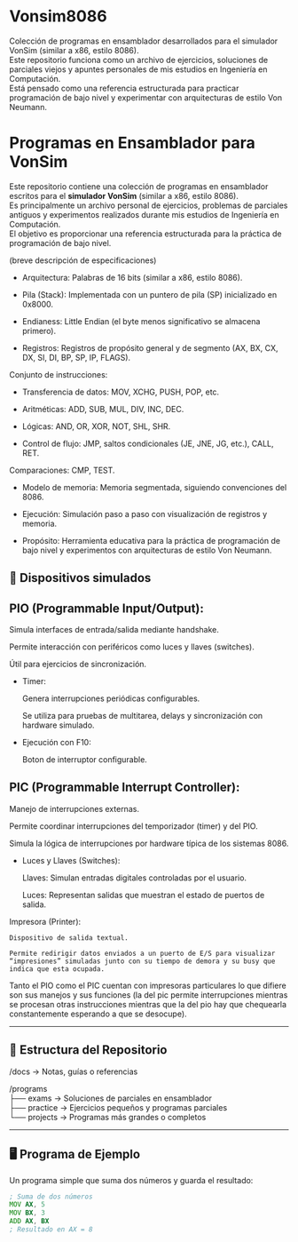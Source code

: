 # Vonsim8086
Colección de programas en ensamblador desarrollados para el simulador VonSim (similar a x86, estilo 8086).  
Este repositorio funciona como un archivo de ejercicios, soluciones de parciales viejos y apuntes personales de mis estudios en Ingeniería en Computación.  
Está pensado como una referencia estructurada para practicar programación de bajo nivel y experimentar con arquitecturas de estilo Von Neumann.

# Programas en Ensamblador para VonSim

Este repositorio contiene una colección de programas en ensamblador escritos para el **simulador VonSim** (similar a x86, estilo 8086).  
Es principalmente un archivo personal de ejercicios, problemas de parciales antiguos y experimentos realizados durante mis estudios de Ingeniería en Computación.  
El objetivo es proporcionar una referencia estructurada para la práctica de programación de bajo nivel.

(breve descripción de especificaciones)

- Arquitectura: Palabras de 16 bits (similar a x86, estilo 8086).

- Pila (Stack): Implementada con un puntero de pila (SP) inicializado en 0x8000.

- Endianess: Little Endian (el byte menos significativo se almacena primero).

- Registros: Registros de propósito general y de segmento (AX, BX, CX, DX, SI, DI, BP, SP, IP, FLAGS).

Conjunto de instrucciones:

- Transferencia de datos: MOV, XCHG, PUSH, POP, etc.

- Aritméticas: ADD, SUB, MUL, DIV, INC, DEC.

- Lógicas: AND, OR, XOR, NOT, SHL, SHR.

- Control de flujo: JMP, saltos condicionales (JE, JNE, JG, etc.), CALL, RET.

Comparaciones: CMP, TEST.

- Modelo de memoria: Memoria segmentada, siguiendo convenciones del 8086.

- Ejecución: Simulación paso a paso con visualización de registros y memoria.

- Propósito: Herramienta educativa para la práctica de programación de bajo nivel y experimentos con arquitecturas de estilo Von Neumann.


## 🔌 Dispositivos simulados

## PIO (Programmable Input/Output):
  
  Simula interfaces de entrada/salida mediante handshake.

  Permite interacción con periféricos como luces y llaves (switches).

  Útil para ejercicios de sincronización.
  
  - Timer:

    Genera interrupciones periódicas configurables.

    Se utiliza para pruebas de multitarea, delays y sincronización con hardware simulado.
 
  - Ejecución con F10:

    Boton de interruptor configurable.
    

## PIC (Programmable Interrupt Controller):

  Manejo de interrupciones externas.

  Permite coordinar interrupciones del temporizador (timer) y del PIO.

  Simula la lógica de interrupciones por hardware típica de los sistemas 8086.

  - Luces y Llaves (Switches):

      Llaves: Simulan entradas digitales controladas por el usuario.

      Luces: Representan salidas que muestran el estado de puertos de salida.

Impresora (Printer):

    Dispositivo de salida textual.

    Permite redirigir datos enviados a un puerto de E/S para visualizar “impresiones” simuladas junto con su tiempo de demora y su busy que indica que esta ocupada.

  Tanto el PIO como el PIC cuentan con impresoras particulares lo que difiere son sus manejos y sus funciones (la del pic permite interrupciones mientras se procesan otras instrucciones mientras que la del pio hay que chequearla 
  constantemente esperando a que se desocupe).

---

## 📂 Estructura del Repositorio

/docs → Notas, guías o referencias

/programs  
  ├── exams → Soluciones de parciales en ensamblador  
  ├── practice → Ejercicios pequeños y programas parciales  
  └── projects → Programas más grandes o completos  

---

## 🖥️ Programa de Ejemplo

Un programa simple que suma dos números y guarda el resultado:

```asm
; Suma de dos números
MOV AX, 5
MOV BX, 3
ADD AX, BX
; Resultado en AX = 8
